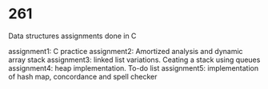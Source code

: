 # 261

Data structures assignments done in C

assignment1: C practice
assignment2: Amortized analysis and dynamic array stack
assignment3: linked list variations. Ceating a stack using queues
assignment4: heap implementation. To-do list 
assignment5: implementation of hash map, concordance and spell checker
